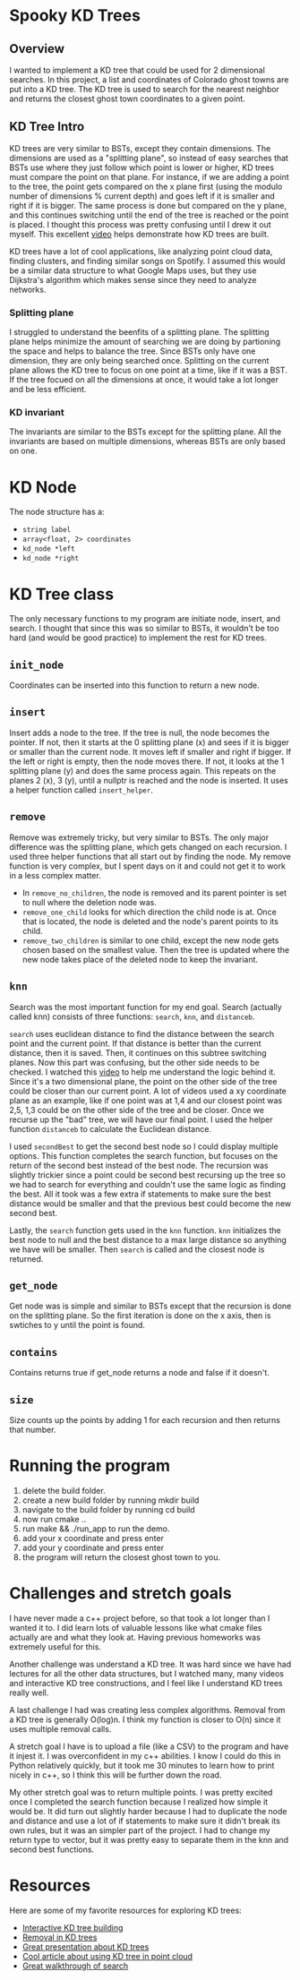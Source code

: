 # Spooky KD Trees

## Overview
I wanted to implement a KD tree that could be used for 2 dimensional searches.
In this project, a list and coordinates of Colorado ghost towns are put into a KD tree. The KD tree is used to search for the nearest neighbor and returns the closest ghost town coordinates to a given point.

## KD Tree Intro
KD trees are very similar to BSTs, except they contain dimensions. The dimensions are used as a "splitting plane", so instead of easy searches that BSTs use where they just follow which point is lower or higher, KD trees must compare the point on that plane. For instance, if we are adding a point to the tree, the point gets compared on the x plane first (using the modulo number of dimensions % current depth) and goes left if it is smaller and right if it is bigger. The same process is done but compared on the y plane, and this continues switching until the end of the tree is reached or the point is placed. I thought this process was pretty confusing until I drew it out myself. This excellent [video](https://www.youtube.com/watch?v=BK5x7IUTIyU) helps demonstrate how KD trees are built.

KD trees have a lot of cool applications, like analyzing point cloud data, finding clusters, and finding similar songs on Spotify. I assumed this would be a similar data structure to what Google Maps uses, but they use Dijkstra's algorithm which makes sense since they need to analyze networks.

### Splitting plane
I struggled to understand the beenfits of a splitting plane. The splitting plane helps minimize the amount of searching we are doing by partioning the space and helps to balance the tree. Since BSTs only have one dimension, they are only being searched once. Splitting on the current plane allows the KD tree to focus on one point at a time, like if it was a BST. If the tree focued on all the dimensions at once, it would take a lot longer and be less efficient. 

### KD invariant
The invariants are similar to the BSTs except for the splitting plane. All the invariants are based on multiple dimensions, whereas BSTs are only based on one.

# KD Node
The node structure has a:
* `string label`
* `array<float, 2> coordinates`
* `kd_node *left`
* `kd_node *right`

# KD Tree class
The only necessary functions to my program are initiate node, insert, and search. I thought that since this was so similar to BSTs, it wouldn't be too hard (and would be good practice) to implement the rest for KD trees.

## `init_node`
Coordinates can be inserted into this function to return a new node.

## `insert`
Insert adds a node to the tree. If the tree is null, the node becomes the pointer. If not, then it starts at the 0 splitting plane (x) and sees if it is bigger or smaller than the current node. It moves left if smaller and right if bigger. If the left or right is empty, then the node moves there. If not, it looks at the 1 splitting plane (y) and does the same process again. This repeats on the planes 2 (x), 3 (y), until a nullptr is reached and the node is inserted. It uses a helper function called `insert_helper`.

## `remove`
Remove was extremely tricky, but very similar to BSTs. The only major difference was the splitting plane, which gets changed on each recursion. I used three helper functions that all start out by finding the node. My remove function is very complex, but I spent days on it and could not get it to work in a less complex matter.
* In `remove_no_children`, the node is removed and its parent pointer is set to null where the deletion node was.
* `remove_one_child` looks for which direction the child node is at. Once that is located, the node is deleted and the node's parent points to its child.
* `remove_two_children` is similar to one child, except the new node gets chosen based on the smallest value. Then the tree is updated where the new node takes place of the deleted node to keep the invariant.

## `knn`
Search was the most important function for my end goal. Search (actually called knn) consists of three functions: `search`, `knn`, and `distanceb`.

`search` uses euclidean distance to find the distance between the search point and the current point. If that distance is better than the current distance, then it is saved. Then, it continues on this subtree switching planes. Now this part was confusing, but the other side needs to be checked. I watched this [video](https://www.youtube.com/watch?v=mxrUFkdXaR8) to help me understand the logic behind it. Since it's a two dimensional plane, the point on the other side of the tree could be closer than our current point. A lot of videos used a xy coordinate plane as an example, like if one point was at 1,4 and our closest point was 2,5, 1,3 could be on the other side of the tree and be closer. Once we recurse up the "bad" tree, we will have our final point. I used the helper function `distanceb` to calculate the Euclidean distance.

I used `secondBest` to get the second best node so I could display multiple options. This function completes the search function, but focuses on the return of the second best instead of the best node. The recursion was slightly trickier since a point could be second best recursing up the tree so we had to search for everything and couldn't use the same logic as finding the best. All it took was a few extra if statements to make sure the best distance would be smaller and that the previous best could become the new second best.

Lastly, the `search` function gets used in the `knn` function. `knn` initializes the best node to null and the best distance to a max large distance so anything we have will be smaller. Then `search` is called and the closest node is returned.

## `get_node`
Get node was is simple and similar to BSTs except that the recursion is done on the splitting plane. So the first iteration is done on the x axis, then is swtiches to y until the point is found.

## `contains`
Contains returns true if get_node returns a node and false if it doesn't.

## `size`
Size counts up the points by adding 1 for each recursion and then returns that number.

# Running the program
1. delete the build folder.
2. create a new build folder by running mkdir build
3. navigate to the build folder by running cd build
4. now run cmake ..
5. run make && ./run_app to run the demo.
6. add your x coordinate and press enter
7. add your y coordinate and press enter
8. the program will return the closest ghost town to you.

# Challenges and stretch goals
I have never made a c++ project before, so that took a lot longer than I wanted it to. I did learn lots of valuable lessons like what cmake files actually are and what they look at. Having previous homeworks was extremely useful for this.

Another challenge was understand a KD tree. It was hard since we have had lectures for all the other data structures, but I watched many, many videos and interactive KD tree constructions, and I feel like I understand KD trees really well.

A last challenge I had was creating less complex algorithms. Removal from a KD tree is generally O(log)n. I think my function is closer to O(n) since it uses multiple removal calls.

A stretch goal I have is to upload a file (like a CSV) to the program and have it injest it. I was overconfident in my c++ abilities. I know I could do this in Python relatively quickly, but it took me 30 minutes to learn how to print nicely in c++, so I think this will be further down the road.

My other stretch goal was to return multiple points. I was pretty excited once I completed the search function because I realized how simple it would be. It did turn out slightly harder because I had to duplicate the node and distance and use a lot of if statements to make sure it didn't break its own rules, but it was an simpler part of the project. I had to change my return type to vector, but it was pretty easy to separate them in the knn and second best functions.

# Resources
Here are some of my favorite resources for exploring KD trees:
* [Interactive KD tree building](https://opendsa.cs.vt.edu/ODSA/AV/Development/kd-treeAV.html)
* [Removal in KD trees](https://www.geeksforgeeks.org/deletion-in-k-dimensional-tree/)
* [Great presentation about KD trees](https://www.cs.cmu.edu/~ckingsf/bioinfo-lectures/kdtrees.pdf)
* [Cool article about using KD tree in point cloud](https://medium.com/data-science/neighborhood-analysis-kd-trees-and-octrees-for-meshes-and-point-clouds-in-python-19fa96527b77)
* [Great walkthrough of search](https://yasenh.github.io/post/kd-tree/)